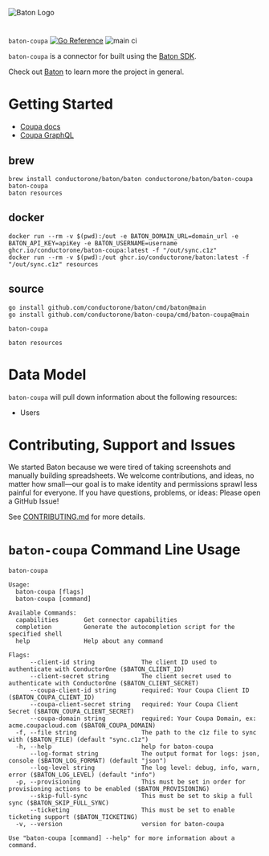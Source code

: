 ![Baton Logo](./docs/images/baton-logo.png)

#
`baton-coupa` [![Go Reference](https://pkg.go.dev/badge/github.com/conductorone/baton-coupa.svg)](https://pkg.go.dev/github.com/conductorone/baton-coupa) ![main ci](https://github.com/conductorone/baton-coupa/actions/workflows/main.yaml/badge.svg)

`baton-coupa` is a connector for built using the [Baton SDK](https://github.com/conductorone/baton-sdk).

Check out [Baton](https://github.com/conductorone/baton) to learn more the project in general.

# Getting Started

- [Coupa docs](https://compass.coupa.com/en-us/products/core-platform/integration-playbooks-and-resources/integration-knowledge-articles/postman-collection-for-coupa-apis)
- [Coupa GraphQL](https://compass.coupa.com/en-us/products/product-documentation/integration-technical-documentation/the-coupa-core-api/get-started-with-the-api/introducing-graphql)

## brew

```
brew install conductorone/baton/baton conductorone/baton/baton-coupa
baton-coupa
baton resources
```

## docker

```
docker run --rm -v $(pwd):/out -e BATON_DOMAIN_URL=domain_url -e BATON_API_KEY=apiKey -e BATON_USERNAME=username ghcr.io/conductorone/baton-coupa:latest -f "/out/sync.c1z"
docker run --rm -v $(pwd):/out ghcr.io/conductorone/baton:latest -f "/out/sync.c1z" resources
```

## source

```
go install github.com/conductorone/baton/cmd/baton@main
go install github.com/conductorone/baton-coupa/cmd/baton-coupa@main

baton-coupa

baton resources
```

# Data Model

`baton-coupa` will pull down information about the following resources:

- Users

# Contributing, Support and Issues

We started Baton because we were tired of taking screenshots and manually
building spreadsheets. We welcome contributions, and ideas, no matter how
small&mdash;our goal is to make identity and permissions sprawl less painful for
everyone. If you have questions, problems, or ideas: Please open a GitHub Issue!

See [CONTRIBUTING.md](https://github.com/ConductorOne/baton/blob/main/CONTRIBUTING.md) for more details.

# `baton-coupa` Command Line Usage

```
baton-coupa

Usage:
  baton-coupa [flags]
  baton-coupa [command]

Available Commands:
  capabilities       Get connector capabilities
  completion         Generate the autocompletion script for the specified shell
  help               Help about any command

Flags:
      --client-id string             The client ID used to authenticate with ConductorOne ($BATON_CLIENT_ID)
      --client-secret string         The client secret used to authenticate with ConductorOne ($BATON_CLIENT_SECRET)
      --coupa-client-id string       required: Your Coupa Client ID ($BATON_COUPA_CLIENT_ID)
      --coupa-client-secret string   required: Your Coupa Client Secret ($BATON_COUPA_CLIENT_SECRET)
      --coupa-domain string          required: Your Coupa Domain, ex: acme.coupacloud.com ($BATON_COUPA_DOMAIN)
  -f, --file string                  The path to the c1z file to sync with ($BATON_FILE) (default "sync.c1z")
  -h, --help                         help for baton-coupa
      --log-format string            The output format for logs: json, console ($BATON_LOG_FORMAT) (default "json")
      --log-level string             The log level: debug, info, warn, error ($BATON_LOG_LEVEL) (default "info")
  -p, --provisioning                 This must be set in order for provisioning actions to be enabled ($BATON_PROVISIONING)
      --skip-full-sync               This must be set to skip a full sync ($BATON_SKIP_FULL_SYNC)
      --ticketing                    This must be set to enable ticketing support ($BATON_TICKETING)
  -v, --version                      version for baton-coupa

Use "baton-coupa [command] --help" for more information about a command.
```
